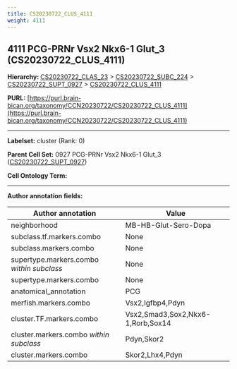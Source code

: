 ```yaml
---
title: CS20230722_CLUS_4111
weight: 4111
---
```

## 4111 PCG-PRNr Vsx2 Nkx6-1 Glut_3 (CS20230722_CLUS_4111)
<b>Hierarchy: </b>
[CS20230722_CLAS_23](../CS20230722_CLAS_23) >
[CS20230722_SUBC_224](../CS20230722_SUBC_224) >
[CS20230722_SUPT_0927](../CS20230722_SUPT_0927) >
[CS20230722_CLUS_4111](../CS20230722_CLUS_4111)

**PURL:** [https://purl.brain-bican.org/taxonomy/CCN20230722/CS20230722_CLUS_4111](https://purl.brain-bican.org/taxonomy/CCN20230722/CS20230722_CLUS_4111)

---


**Labelset:** cluster (Rank: 0)

**Parent Cell Set:** 0927 PCG-PRNr Vsx2 Nkx6-1 Glut_3 ([CS20230722_SUPT_0927](../CS20230722_SUPT_0927))



**Cell Ontology Term:** 

[MARKER GENES.]: #


---

[TRANSFERRED ANNOTATIONS.]: #


[AUTHOR ANNOTATION FIELDS.]: #


**Author annotation fields:**

| Author annotation | Value |
|-------------------|-------|
|neighborhood|MB-HB-Glut-Sero-Dopa|
|subclass.tf.markers.combo|None|
|subclass.markers.combo|None|
|supertype.markers.combo _within subclass_|None|
|supertype.markers.combo|None|
|anatomical_annotation|PCG|
|merfish.markers.combo|Vsx2,Igfbp4,Pdyn|
|cluster.TF.markers.combo|Vsx2,Smad3,Sox2,Nkx6-1,Rorb,Sox14|
|cluster.markers.combo _within subclass_|Pdyn,Skor2|
|cluster.markers.combo|Skor2,Lhx4,Pdyn|
